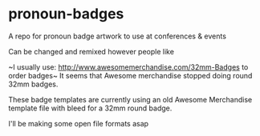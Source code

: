 # pronoun-badges
A repo for pronoun badge artwork to use at conferences &amp; events

Can be changed and remixed however people like

~I usually use: http://www.awesomemerchandise.com/32mm-Badges to order badges~ It seems that Awesome merchandise stopped doing round 32mm badges. 

These badge templates are currently using an old Awesome Merchandise template file with bleed for a 32mm round badge.

I'll be making some open file formats asap
